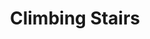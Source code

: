 ---
title: "70. Climbing Stairs"
desc: "Lorem ipsum dolor sit amet"
difficulty: {
  slug: "hard",
  title: "Hard"
}
tags: ["array", "two-pointer"]
createdAt: 2019-09-01
updatedAt: 2019-10-01
---